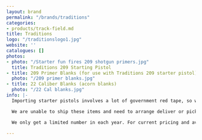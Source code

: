 ```yaml
---
layout: brand
permalink: "/brands/traditions"
categories:
- products/track-field.md
title: Traditions
logo: "/traditionslogo1.jpg"
website: ''
catalogues: []
photos:
- photo: "/Starter fun fires 209 shotgun primers.jpg"
  title: Traditions 209 Starting Pistol
- title: 209 Primer Blanks (for use with Traditions 209 starter pistol)
  photo: "/209 primer blanks.jpg"
- title: 22 Caliber Blanks (acorn blanks)
  photo: "/22 Cal blanks.jpg"
info: |-
  Importing starter pistols involves a lot of government red tape, so we have connected with a supplier that is able to get **Traditions Starter Pistols and Blanks** in for us, taking care of that process.

  We are unable to ship these items and need to arrange deliver or pick up.

  We only get a limited number in each year. For current pricing and availability please check our [Promotions page](https://balticathletics.com/promotions/).

---
```

